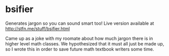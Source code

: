 bsifier
=======

Generates jargon so you can sound smart too!
Live version available at http://stfn.me/stuff/bsifier.html

Came up as a joke with my roomate about how much jargon there is in higher level math classes.
We hypothesized that it must all just be made up, so I wrote this in order to save future math
textbook writers some time. 
